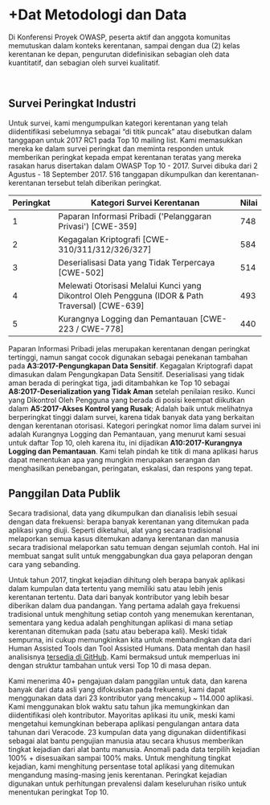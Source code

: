 # +Dat Metodologi dan Data

Di Konferensi Proyek OWASP, peserta aktif dan anggota komunitas memutuskan dalam konteks kerentanan, sampai dengan dua (2) kelas kerentanan ke depan, pengurutan didefinisikan sebagian oleh data kuantitatif, dan sebagian oleh survei kualitatif.

 
## Survei Peringkat Industri

Untuk survei, kami mengumpulkan kategori kerentanan yang telah diidentifikasi sebelumnya sebagai “di titik puncak” atau disebutkan dalam tanggapan untuk 2017 RC1 pada Top 10 mailing list. Kami memasukkan mereka ke dalam survei peringkat dan meminta responden untuk memberikan peringkat kepada empat kerentanan teratas yang mereka rasakan harus disertakan dalam OWASP Top 10 - 2017. Survei dibuka dari 2 Agustus - 18 September 2017. 516 tanggapan dikumpulkan dan kerentanan-kerentanan tersebut telah diberikan peringkat.

| Peringkat | Kategori Survei Kerentanan | Nilai |
| -- | -- | -- |
| 1 | Paparan Informasi Pribadi ('Pelanggaran Privasi') [CWE-359] | 748 |
| 2 | Kegagalan Kriptografi [CWE-310/311/312/326/327]| 584 |
| 3 | Deserialisasi Data yang Tidak Terpercaya [CWE-502] | 514 |
| 4 | Melewati Otorisasi Melalui Kunci yang Dikontrol Oleh Pengguna (IDOR & Path Traversal) [CWE-639] | 493 |
| 5 | Kurangnya Logging dan Pemantauan [CWE-223 / CWE-778]| 440 |

Paparan Informasi Pribadi jelas merupakan kerentanan dengan peringkat tertinggi, namun sangat cocok digunakan sebagai penekanan tambahan pada **A3:2017-Pengungkapan Data Sensitif**. Kegagalan Kriptografi dapat dimasukan dalam Pengungkapan Data Sensitif. Deserialisasi yang tidak aman berada di peringkat tiga, jadi ditambahkan ke Top 10 sebagai **A8:2017-Deserialization yang Tidak Aman** setelah penilaian resiko. Kunci yang Dikontrol Oleh Pengguna yang berada di posisi keempat diikutkan dalam **A5:2017-Akses Kontrol yang Rusak**; Adalah baik untuk melihatnya berperingkat tinggi dalam survei, karena tidak banyak data yang berkaitan dengan kerentanan otorisasi. Kategori peringkat nomor lima dalam survei ini adalah Kurangnya Logging dan Pemantauan, yang menurut kami sesuai untuk daftar Top 10, oleh karena itu, ini dijadikan **A10:2017-Kurangnya Logging dan Pemantauan**. Kami telah pindah ke titik di mana aplikasi harus dapat menentukan apa yang mungkin merupakan serangan dan menghasilkan penebangan, peringatan, eskalasi, dan respons yang tepat. 

## Panggilan Data Publik

Secara tradisional, data yang dikumpulkan dan dianalisis lebih sesuai dengan data frekuensi: berapa banyak kerentanan yang ditemukan pada aplikasi yang diuji. Seperti diketahui, alat yang secara tradisional melaporkan semua kasus ditemukan adanya kerentanan dan manusia secara tradisional melaporkan satu temuan dengan sejumlah contoh. Hal ini membuat sangat sulit untuk menggabungkan dua gaya pelaporan dengan cara yang sebanding.

Untuk tahun 2017, tingkat kejadian dihitung oleh berapa banyak aplikasi dalam kumpulan data tertentu yang memiliki satu atau lebih jenis kerentanan tertentu. Data dari banyak kontributor yang lebih besar diberikan dalam dua pandangan. Yang pertama adalah gaya frekuensi tradisional untuk menghitung setiap contoh yang menemukan kerentanan, sementara yang kedua adalah penghitungan aplikasi di mana setiap kerentanan ditemukan pada (satu atau beberapa kali). Meski tidak sempurna, ini cukup memungkinkan kita untuk membandingkan data dari Human Assisted Tools dan Tool Assisted Humans. Data mentah dan hasil analisisnya [tersedia di GitHub](https://github.com/OWASP/Top10/tree/master/2017/datacall). Kami bermaksud untuk memperluas ini dengan struktur tambahan untuk versi Top 10 di masa depan.

Kami menerima 40+ pengajuan dalam panggilan untuk data, dan karena banyak dari data asli yang difokuskan pada frekuensi, kami dapat menggunakan data dari 23 kontributor yang mencakup ~ 114.000 aplikasi. Kami menggunakan blok waktu satu tahun jika memungkinkan dan diidentifikasi oleh kontributor. Mayoritas aplikasi itu unik, meski kami mengetahui kemungkinan beberapa aplikasi pengulangan antara data tahunan dari Veracode. 23 kumpulan data yang digunakan diidentifikasi sebagai alat bantu pengujian manusia atau secara khusus memberikan tingkat kejadian dari alat bantu manusia. Anomali pada data terpilih kejadian 100% + disesuaikan sampai 100% maks. Untuk menghitung tingkat kejadian, kami menghitung persentase total aplikasi yang ditemukan mengandung masing-masing jenis kerentanan. Peringkat kejadian digunakan untuk perhitungan prevalensi dalam keseluruhan risiko untuk menentukan peringkat Top 10.
